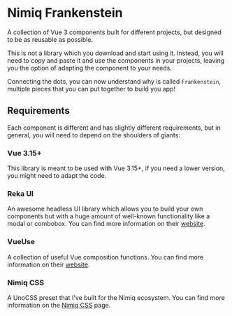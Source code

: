 # Nimiq Frankenstein


A collection of Vue 3 components built for different projects, but designed to be as reusable as possible. 

<div class="i-nimiq:fire" />

This is not a library which you download and start using it. Instead, you will need to copy and paste it and use the components in your projects, leaving you the option of adapting the component to your needs.

Connecting the dots, you can now understand why is called `Frankenstein`, multiple pieces that you can put together to build you app!

## Requirements

Each component is different and has slightly different requirements, but in general, you will need to depend on the shoulders of giants:

### Vue 3.15+

This library is meant to be used with Vue 3.15+, if you need a lower version, you might need to adapt the code.

### Reka UI

An awesome headless UI library which allows you to build your own components but with a huge amount of well-known functionality like a modal or combobox. You can find more information on their [website](https://reka-ui.com).

### VueUse

A collection of useful Vue composition functions. You can find more information on their [website](https://vueuse.org).

### Nimiq CSS

A UnoCSS preset that I've built for the Nimiq ecosystem. You can find more information on the [Nimiq CSS](/nimiq-css) page.


